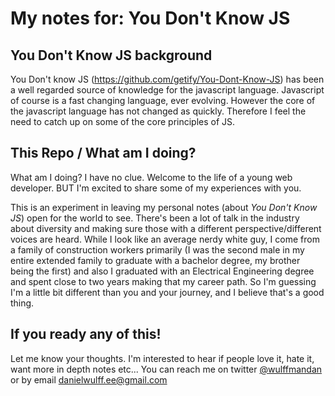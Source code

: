 # My notes for: You Don't Know JS

## You Don't Know JS background
You Don't know JS (https://github.com/getify/You-Dont-Know-JS) has been a well regarded source of knowledge for the javascript language. Javascript of course is a fast changing language, ever evolving. However the core of the javascript language has not changed as quickly. Therefore I feel the need to catch up on some of the core principles of JS.

## This Repo / What am I doing?
What am I doing? I have no clue. Welcome to the life of a young web developer. BUT I'm excited to share some of my experiences with you.

This is an experiment in leaving my personal notes (about *You Don't Know JS*) open for the world to see. There's been a lot of talk in the industry about diversity and making sure those with a different perspective/different voices are heard. While I look like an average nerdy white guy, I come from a family of construction workers primarily (I was the second male in my entire extended family to graduate with a bachelor degree, my brother being the first) and also I graduated with an Electrical Engineering degree and spent close to two years making that my career path. So I'm guessing I'm a little bit different than you and your journey, and I believe that's a good thing.

## If you ready any of this!
Let me know your thoughts. I'm interested to hear if people love it, hate it, want more in depth notes etc... You can reach me on twitter [@wulffmandan](https://twitter.com/wulffmandan) or by email danielwulff.ee@gmail.com